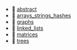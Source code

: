 * 📂 [abstract](abstract)
* 📂 [arrays_strings_hashes](arrays_strings_hashes)
* 📂 [graphs](graphs)
* 📂 [linked_lists](linked_lists)
* 📂 [matrices](matrices)
* 📂 [trees](trees)
